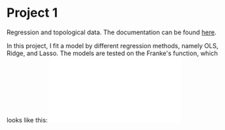 # Project 1
Regression and topological data. The documentation can be found [here](https://johancarlsen.github.io/fys-stk4155/html/project1.html).

In this project, I fit a model by different regression methods, namely
OLS, Ridge, and Lasso. The models are tested on the Franke's function,
which looks like this:
![Franke's function](project1/figures/franke-surface.pdf)